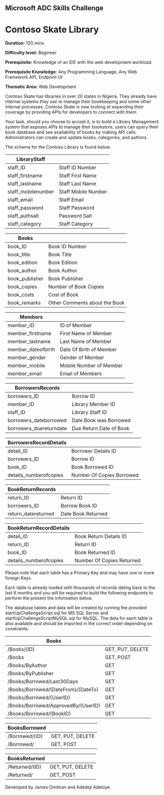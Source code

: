 ## Microsoft ADC Skills Challenge

# **Contoso Skate Library**

**Duration:** 120 mins 

**Difficulty level:** Beginner 

**Prerequisite:** Knowledge of an IDE with the web development workload.  

**Prerequisite Knowledge:** Any Programming Language, Any Web Framework API, Endpoint UI 

**Thematic Area:** Web Development 

 

Contoso Skate has libraries in over 20 states in Nigeria. They already have internal systems they use to manage their bookkeeping and some other internal processes. Contoso Skate is now looking at expanding their coverage by providing APIs for developers to connect with them. 

 

Your task, should you choose to accept it, is to build a Library Management system that exposes APIs to manage their bookstore, users can query their book database and see availability of books by making API calls. Administrators can create and update books, categories, and authors. 

 

The schema for the Contoso Library is found below. 

LibraryStaff | |
--- | --- 
staff_ID | Staff ID Number | 
staff_firstname | Staff First Name |
staff_lastname | Staff Last Name |
staff_mobilenumber | Staff Mobile Number
staff_email | Staff Email
staff_password | Staff Password 
staff_authsalt | Password Salt 
staff_category | Staff Category 

Books | |
--- | --- 
book_ID | Book ID Number 
book_title | Book Title 
book_edition | Book Edition 
book_author | Book Author 
book_publisher | Book Publisher 
book_copies | Number of Book Copies 
book_costs | Cost of Book 
book_remarks | Other Comments about the Book 

Members | |
--- | --- 
member_ID | ID of Member 
member_firstname | First Name of Member 
member_lastname | Last Name of Member 
member_dateofbirth | Date Of Birth of Member 
member_gender | Gender of Member 
member_mobile | Mobile Number of Member 
member_email | Email of Members 

BorrowersRecords | |
--- | --- 
borrowers_ID | Borrow ID 
member_ID | Library Member ID 
staff_ID | Library Staff ID 
borrowers_dateborrowed | Date Book was Borrowed 
borrowers_duereturndate | Due Return Date of Book 

BorrowersRecordDetails | |
--- | --- 
detail_ID | Borrower Details ID 
borrowers_ID | Borrow ID 
book_ID | Book Borrowed ID 
details_numberofcopies | Number Of Copies Borrowed 

BookReturnRecords | |
--- | --- 
return_ID | Return ID 
borrowers_ID | Borrow Book ID 
return_datereturned | Date Book Returned 

BookReturnRecordDetails | |
--- | --- 
detail_ID | Book Return Details ID 
return_ID | Return ID 
book_ID | Book Returned ID 
details_numberofcopies | Number Of Copies Returned 

Please note that each table has a Primary Key and may have one or more foreign Keys. 

Each table is already loaded with thousands of records dating back to the last 6 months and you will be required to build the following endpoints to perform the present the information below. 

The database tables and data will be created by running the provided startUpChallengeScript.sql for MS SQL Server and startUpChallengeScriptMySQL.sql for MySQL. The data for each table is also available and should be imported in the correct order depending on constraints. 


Books | |
--- | --- 
/Books/{ID} | GET, PUT, DELETE 
/Books | GET, POST 
/Books/ByAuthor | GET 
/Books/ByPublisher | GET 
/Books/Borrowed/Last30Days | GET 
/Books/Borrowed/{DateFrom}/{DateTo} | GET 
/Books/Borrowed/{UserID} | GET 
/Books/Borrowed/ApprovedBy/{UserID} | GET 
/Books/Borrowed/{BookID} | GET 

BooksBorrowed | |
--- | --- 
/Borrowed/{ID} | GET, PUT, DELETE 
/Borrowed/ | GET, POST 

BooksReturned | |
--- | --- 
/Returned/{ID} | GET, PUT, DELETE 
/Returned/ | GET, POST 

 
Developed by James Omitiran and Adedeji Adeloye. 

